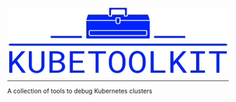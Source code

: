 <p align="center">
<img src="assets/logo.png" width="500" height="150" alt="KubeToolkit logo"/>
</p>
<hr>

A collection of tools to debug Kubernetes clusters

